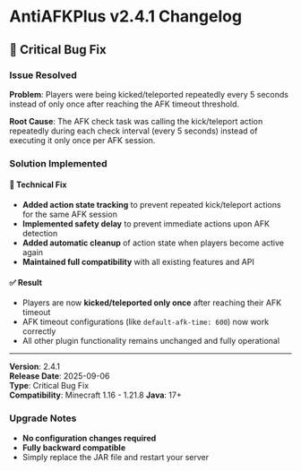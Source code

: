 # AntiAFKPlus v2.4.1 Changelog

## 🐛 Critical Bug Fix

### Issue Resolved
**Problem**: Players were being kicked/teleported repeatedly every 5 seconds instead of only once after reaching the AFK timeout threshold.

**Root Cause**: The AFK check task was calling the kick/teleport action repeatedly during each check interval (every 5 seconds) instead of executing it only once per AFK session.

### Solution Implemented

#### 🔧 Technical Fix
- **Added action state tracking** to prevent repeated kick/teleport actions for the same AFK session
- **Implemented safety delay** to prevent immediate actions upon AFK detection
- **Added automatic cleanup** of action state when players become active again
- **Maintained full compatibility** with all existing features and API

#### ✅ Result
- Players are now **kicked/teleported only once** after reaching their AFK timeout
- AFK timeout configurations (like `default-afk-time: 600`) now work correctly
- All other plugin functionality remains unchanged and fully operational

---

**Version**: 2.4.1  
**Release Date**: 2025-09-06  
**Type**: Critical Bug Fix  
**Compatibility**: Minecraft 1.16 - 1.21.8
**Java**: 17+

### Upgrade Notes
- **No configuration changes required**
- **Fully backward compatible**
- Simply replace the JAR file and restart your server